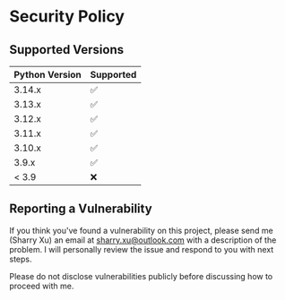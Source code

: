 # Security Policy

## Supported Versions

| Python Version  | Supported          |
| -------         | ------------------ |
| 3.14.x          | :white_check_mark: |
| 3.13.x          | :white_check_mark: |
| 3.12.x          | :white_check_mark: |
| 3.11.x          | :white_check_mark: |
| 3.10.x          | :white_check_mark: |
| 3.9.x           | :white_check_mark: |
| < 3.9           | :x:                |

## Reporting a Vulnerability

If you think you've found a vulnerability on this project, please send me (Sharry Xu) an email at sharry.xu@outlook.com with a description of the problem. I will personally review the issue and respond to you with next steps.

Please do not disclose vulnerabilities publicly before discussing how to proceed with me.
